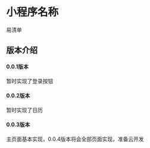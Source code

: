 # 小程序名称
易清单

## 版本介绍

#### 0.0.1版本
暂时实现了登录按钮

#### 0.0.2版本
暂时实现了日历

#### 0.0.3版本
主页面基本实现，0.0.4版本将会全部页面实现，准备云开发
